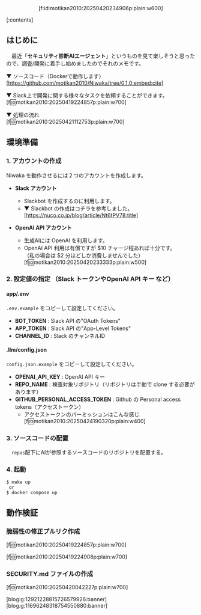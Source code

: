 <div style="text-align:center;">[f:id:motikan2010:20250420234906p:plain:w600]</div>

<div class="contents-box"><p>[:contents]</p></div>

## はじめに

　最近「**セキュリティ診断AIエージェント**」というものを見て楽しそうと思ったので、調査/開発に着手し始めましたのでそれのメモです。  

▼ ソースコード（Dockerで動作します）  
[https://github.com/motikan2010/Niwaka/tree/0.1.0:embed:cite]

▼ Slack上で開発に関する様々なタスクを依頼することができます。  
[f:id:motikan2010:20250419224857p:plain:w700]

▼ 処理の流れ  
[f:id:motikan2010:20250421112753p:plain:w700]

## 環境準備

### 1. アカウントの作成

Niwaka を動作させるには２つのアカウントを作成します。  

- **Slack アカウント**
  - Slackbot を作成するのに利用します。
  - ▼ Slackbot の作成はコチラを参考しました。  
[https://nuco.co.jp/blog/article/Nt6tPV78:title]

- **OpenAI API アカウント**
  - 生成AIには OpenAI を利用します。
  - OpenAI API 利用は有償ですが $10 チャージ程あれば十分です。  
（私の場合は $2 分ほどしか消費しませんでした）  
[f:id:motikan2010:20250420233333p:plain:w500]

### 2. 設定値の指定 （Slack トークンやOpenAI API キー など）

#### app/.env

`.env.example` をコピーして設定してください。

- **BOT_TOKEN** : Slack API の"OAuth Tokens"
- **APP_TOKEN** : Slack API の"App-Level Tokens"
- **CHANNEL_ID** : Slack のチャンネルID

#### .llm/config.json

`config.json.example` をコピーして設定してください。

- **OPENAI_API_KEY** : OpenAI API キー
- **REPO_NAME** : 検査対象リポジトリ（リポジトリは手動で clone する必要があります）
- **GITHUB_PERSONAL_ACCESS_TOKEN** : Github の Personal access tokens（アクセストークン）
  - アクセストークンのパーミッションはこんな感じ  
[f:id:motikan2010:20250424190320p:plain:w400]

### 3. ソースコードの配置

　`repos`配下にAIが参照するソースコードのリポジトリを配置する。

### 4. 起動

<div class="md-code" style="width:50%">

```
$ make up
 or 
$ docker compose up
```

</div>

## 動作検証

### 脆弱性の修正プルリク作成

[f:id:motikan2010:20250419224857p:plain:w700]

[f:id:motikan2010:20250419224908p:plain:w700]

### SECURITY.md ファイルの作成

[f:id:motikan2010:20250420042227p:plain:w700]  

[blog:g:12921228815726579926:banner][blog:g:11696248318754550880:banner]
